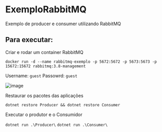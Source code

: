 # ExemploRabbitMQ
Exemplo de producer e consumer utilizando RabbitMQ

## Para executar:
Criar e rodar um container RabbitMQ

`docker run -d --name rabbitmq-exemplo -p 5672:5672 -p 5673:5673 -p 15672:15672 rabbitmq:3.8-management`

Username: `guest`
Passowrd: `guest`

![image](https://user-images.githubusercontent.com/57539940/215933525-b511efc3-2b8a-4410-9569-63016057a0d9.png)


Restaurar os pacotes das aplicações

`dotnet restore Producer && dotnet restore Consumer`

Executar o produtor e o Consumidor

`dotnet run .\Producer\`
`dotnet run .\Consumer\`
